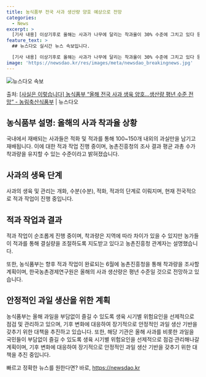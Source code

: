 ```yaml
---
title: 농식품부 전국 사과 생산량 양호 예상으로 전망
categories:
  - News
excerpt: >
  [기사 내용] 이상기후로 올해는 사과가 나무에 달리는 착과율이 30% 수준에 그치고 있다 등 내용을 보도하였…
feature_text: >
  ## 뉴스다오 실시간 뉴스 속보입니다.

  [기사 내용] 이상기후로 올해는 사과가 나무에 달리는 착과율이 30% 수준에 그치고 있다 등 내용을 보도하였…
image: 'https://newsdao.kr/res/images/meta/newsdao_breakingnews.jpg'
---
```


![뉴스다오 속보](https://newsdao.kr/res/images/meta/newsdao_breakingnews.jpg)

<p>출처: <a href="https://newsdao.kr/3975" rel="dofollow">[사실은 이렇습니다] 농식품부 “올해 전국 사과 생육 양호…생산량 평년 수준 전망” - 농림축산식품부</a> | 뉴스다오</p>

<h2 data-ke-size="size26">농식품부 설명: 올해의 사과 착과율 상황</h2>
국내에서 재배되는 사과들은 적화 및 적과를 통해 100~150개 내외의 과실만을 남기고 재배됩니다. 이에 대한 적과 작업 진행 중이며, 농촌진흥청의 조사 결과 평균 과총 수가 착과량을 유지할 수 있는 수준이라고 밝혀졌습니다.

<h2 data-ke-size="size26">사과의 생육 단계</h2>
사과의 생육 및 관리는 개화, 수분(수분), 적화, 적과의 단계로 이뤄지며, 현재 전국적으로 적과 작업이 진행 중입니다.

<h2 data-ke-size="size26">적과 작업과 결과</h2>
적과 작업이 순조롭게 진행 중이며, 착과량은 지역에 따라 차이가 있을 수 있지만 농가들이 적과를 통해 결실량을 조절하도록 지도받고 있다고 농촌진흥청 관계자는 설명했습니다.

또한, 농식품부는 향후 적과 작업이 완료되는 6월에 농촌진흥청을 통해 착과량을 조사할 계획이며, 한국농촌경제연구원은 올해의 사과 생산량은 평년 수준일 것으로 전망하고 있습니다.

<h2 data-ke-size="size26">안정적인 과일 생산을 위한 계획</h2>
농식품부는 올해 과일을 부담없이 즐길 수 있도록 생육 시기별 위험요인을 선제적으로 점검 및 관리하고 있으며, 기후 변화에 대응하여 장기적으로 안정적인 과일 생산 기반을 갖추기 위한 대책을 추진하고 있습니다.
또한, 해당 기관은 올해 사과를 비롯한 과일을 국민들이 부담없이 즐길 수 있도록 생육 시기별 위험요인을 선제적으로 점검·관리해나갈 계획이며, 기후 변화에 대응하여 장기적으로 안정적인 과일 생산 기반을 갖추기 위한 대책을 추진 중입니다. 

빠르고 정확한 뉴스를 원한다면? 바로, <a href="https://newsdao.kr" rel="dofollow">https://newsdao.kr</a>



